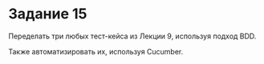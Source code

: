# Задание 15

Переделать три любых тест-кейса из Лекции 9, используя подход BDD.

Также автоматизировать их, используя Cucumber.

